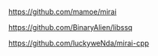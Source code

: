 https://github.com/mamoe/mirai

https://github.com/BinaryAlien/libssq

https://github.com/luckyweNda/mirai-cpp
